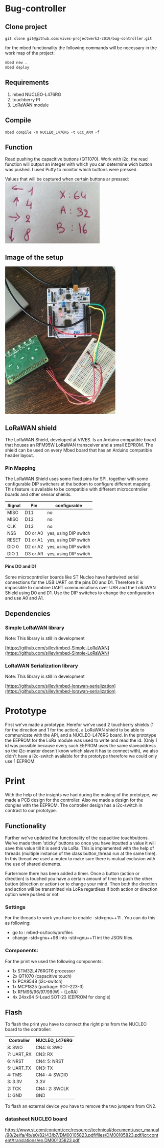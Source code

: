 # Bug-controller

## Clone project
```shell
git clone git@github.com:vives-projectwerk2-2019/bug-controller.git
```
for the mbed functionality the following commands will be necessary in the work map of the project:
```shell
mbed new .
mbed deploy
```
## Requirements
1. mbed NUCLEO-L476RG
2. touchberry PI
3. LoRaWAN module

## Compile
```shell
mbed compile -m NUCLEO_L476RG -t GCC_ARM -f
```
## Function
Read pushing the capacitive buttons (QT1070).
Work with i2c, the read function will output an integer with which you can determine wich button was pushed. I used Putty to monitor which buttons were pressed.

Values that will be captured when certain buttons ar pressed:
![alt text](images/buttonint.jpg "Setup")

## Image of the setup
![alt text](images/setup.jpg "Setup")

## LoRaWAN shield
The LoRaWAN Shield, developed at VIVES. Is an Arduino compatible board that houses an RFM95W LoRaWAN transceiver and a small EEPROM. The shield can be used on every Mbed board that has an Arduino compatible header layout.

### Pin Mapping
The LoRaWAN Shield uses some fixed pins for SPI, together with some configurable DIP switchers at the bottom to configure different mapping. This feature is available to be compatible with different microcontroller boards and other sensor shields.

Signal | Pin | configurable
--- | --- | ---
MISO | D11 | no
MISO | D12 | no
CLK | D13 | no
NSS | D0 or A0 | yes, using DIP switch
RESET | D1 or A1 | yes, using DIP switch
DIO 0 | D2 or A2 | yes, using DIP switch
DIO 1 | D3 or AR | yes, using DIP switch

#### Pins DO and D1
Some microcontroller boards like ST Nucleo have hardwired serial connections for the USB UART on the pins D0 and D1. Therefore it is impossible to combine UART communications over USB and the LoRaWAN Shield using D0 and D1. Use the DIP switches to change the configuration and use A0 and A1.

## Dependencies

### Simple LoRaWAN library

Note: This library is still in development

[https://github.com/sillevl/mbed-Simple-LoRaWAN](https://github.com/sillevl/mbed-Simple-LoRaWAN)

### LoRaWAN Serialization library

Note: This library is still in development

[https://github.com/sillevl/mbed-lorawan-serialization](https://github.com/sillevl/mbed-lorawan-serialization)

# Prototype
First we've made a prototype. Herefor we've used 2 touchberry shields (1 for the direction and 1 for the action), a LoRaWAN shield to be able to communicate with the API, and a NUCLEO-L476RG board. In the prototype the EEPROM for the LoRa module was used to write and read the id. (Only 1 id was possible because every such EEPROM uses the same slaveaddress so the i2c-master doesn't know which slave it has to connect with), we also didn't have a i2c-switch available for the prototype therefore we could only use 1 EEPROM.

# Print
With the help of the insights we had during the making of the prototype, we made a PCB design for the controller. Also we made a design for the dongles with the EEPROM. The controller design has a i2c-switch in contrast to our prototype. 

## Functionality
Further we've updated the functionality of the capacitive touchbuttons. We've made them 'sticky' buttons so once you have inputted a value it will save this value till it is send via LoRa. This is implemented with the help of threads (multiple instance of the class button_thread run at the same time). In this thread we used a mutex to make sure there is mutual exclusion with the use of shared elements.

Furtermore there has been added a timer. Once a button (action or direction) is touched you have a certain amount of time to push the other button (direction or action) or to change your mind. Then both the direction and action will be transmitted via LoRa regardless if both action or direction option were pushed or not.
### Settings
For the threads to work you have to enable -std=gnu++11 . You can do this as following:
- go to : mbed-os/tools/profiles
- change -std=gnu++98 into -std=gnu++11 int the JSON files.

### Components:
For the print we used the following components:
- 1x STM32L476RGT6 processor
- 2x QT1070 (capacitive touch)
- 1x PCA9548 (i2c-switch)
- 1x MCP1825 (package: SOT-223-3) 
- 1x RFM95/96/97/98(W) - (LoRA)
- 4x 24xx64 5-Lead SOT-23 (EEPROM for dongle)

## Flash 
To flash the print you have to connect the right pins from the NUCLEO board to the controller:

Controller  | NUCLEO_L476RG
--- | ---
8: SWO | CN4: 6: SWO
7: UART_RX | CN3: RX
6: NRST | CN4: 5: NRST
5: UART_TX | CN3: TX 
4: TMS | CN4 : 4: SWDIO
3: 3.3V | 3.3V
2: TCK | CN4 : 2: SWCLK 
1: GND | GND

To flash an external device you have to remove the two jumpers from CN2.

### datasheet NUCLEO board
https://www.st.com/content/ccc/resource/technical/document/user_manual/98/2e/fa/4b/e0/82/43/b7/DM00105823.pdf/files/DM00105823.pdf/jcr:content/translations/en.DM00105823.pdf